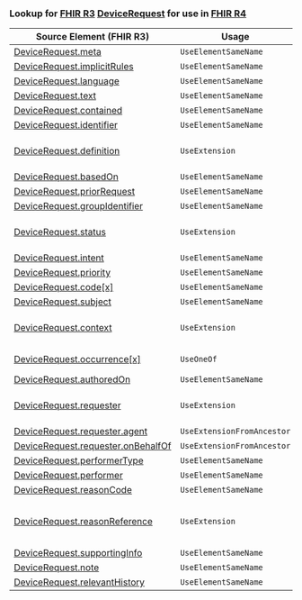 ### Lookup for [FHIR R3](https://hl7.org/fhir/STU3/) [DeviceRequest](https://hl7.org/fhir/STU3/DeviceRequest.html) for use in [FHIR R4](https://hl7.org/fhir/R4/)

| Source Element (FHIR R3) | Usage | Target |
| -------------- | ----- | ------ |
| [DeviceRequest.meta](https://hl7.org/fhir/STU3/DeviceRequest.html#resource) | `UseElementSameName` | [DeviceRequest.meta](https://hl7.org/fhir/R4/DeviceRequest.html#resource) |
| [DeviceRequest.implicitRules](https://hl7.org/fhir/STU3/DeviceRequest.html#resource) | `UseElementSameName` | [DeviceRequest.implicitRules](https://hl7.org/fhir/R4/DeviceRequest.html#resource) |
| [DeviceRequest.language](https://hl7.org/fhir/STU3/DeviceRequest.html#resource) | `UseElementSameName` | [DeviceRequest.language](https://hl7.org/fhir/R4/DeviceRequest.html#resource) |
| [DeviceRequest.text](https://hl7.org/fhir/STU3/DeviceRequest.html#resource) | `UseElementSameName` | [DeviceRequest.text](https://hl7.org/fhir/R4/DeviceRequest.html#resource) |
| [DeviceRequest.contained](https://hl7.org/fhir/STU3/DeviceRequest.html#resource) | `UseElementSameName` | [DeviceRequest.contained](https://hl7.org/fhir/R4/DeviceRequest.html#resource) |
| [DeviceRequest.identifier](https://hl7.org/fhir/STU3/DeviceRequest.html#resource) | `UseElementSameName` | [DeviceRequest.identifier](https://hl7.org/fhir/R4/DeviceRequest.html#resource) |
| [DeviceRequest.definition](https://hl7.org/fhir/STU3/DeviceRequest.html#resource) | `UseExtension` | [http://hl7.org/fhir/3.0/StructureDefinition/extension-DeviceRequest.definition](StructureDefinition-ext-R3-DeviceRequest.definition.html) |
| [DeviceRequest.basedOn](https://hl7.org/fhir/STU3/DeviceRequest.html#resource) | `UseElementSameName` | [DeviceRequest.basedOn](https://hl7.org/fhir/R4/DeviceRequest.html#resource) |
| [DeviceRequest.priorRequest](https://hl7.org/fhir/STU3/DeviceRequest.html#resource) | `UseElementSameName` | [DeviceRequest.priorRequest](https://hl7.org/fhir/R4/DeviceRequest.html#resource) |
| [DeviceRequest.groupIdentifier](https://hl7.org/fhir/STU3/DeviceRequest.html#resource) | `UseElementSameName` | [DeviceRequest.groupIdentifier](https://hl7.org/fhir/R4/DeviceRequest.html#resource) |
| [DeviceRequest.status](https://hl7.org/fhir/STU3/DeviceRequest.html#resource) | `UseExtension` | [http://hl7.org/fhir/3.0/StructureDefinition/extension-DeviceRequest.status](StructureDefinition-ext-R3-DeviceRequest.status.html) |
| [DeviceRequest.intent](https://hl7.org/fhir/STU3/DeviceRequest.html#resource) | `UseElementSameName` | [DeviceRequest.intent](https://hl7.org/fhir/R4/DeviceRequest.html#resource) |
| [DeviceRequest.priority](https://hl7.org/fhir/STU3/DeviceRequest.html#resource) | `UseElementSameName` | [DeviceRequest.priority](https://hl7.org/fhir/R4/DeviceRequest.html#resource) |
| [DeviceRequest.code[x]](https://hl7.org/fhir/STU3/DeviceRequest.html#resource) | `UseElementSameName` | [DeviceRequest.code[x]](https://hl7.org/fhir/R4/DeviceRequest.html#resource) |
| [DeviceRequest.subject](https://hl7.org/fhir/STU3/DeviceRequest.html#resource) | `UseElementSameName` | [DeviceRequest.subject](https://hl7.org/fhir/R4/DeviceRequest.html#resource) |
| [DeviceRequest.context](https://hl7.org/fhir/STU3/DeviceRequest.html#resource) | `UseExtension` | [http://hl7.org/fhir/3.0/StructureDefinition/extension-DeviceRequest.context](StructureDefinition-ext-R3-DeviceRequest.context.html) |
| [DeviceRequest.occurrence[x]](https://hl7.org/fhir/STU3/DeviceRequest.html#resource) | `UseOneOf` | [DeviceRequest.occurrence[x]](https://hl7.org/fhir/R4/DeviceRequest.html#resource)<br />[DeviceRequest.occurrence[x]](https://hl7.org/fhir/R4/DeviceRequest.html#resource) |
| [DeviceRequest.authoredOn](https://hl7.org/fhir/STU3/DeviceRequest.html#resource) | `UseElementSameName` | [DeviceRequest.authoredOn](https://hl7.org/fhir/R4/DeviceRequest.html#resource) |
| [DeviceRequest.requester](https://hl7.org/fhir/STU3/DeviceRequest.html#resource) | `UseExtension` | [http://hl7.org/fhir/3.0/StructureDefinition/extension-DeviceRequest.requester](StructureDefinition-ext-R3-DeviceRequest.requester.html) |
| [DeviceRequest.requester.agent](https://hl7.org/fhir/STU3/DeviceRequest.html#resource) | `UseExtensionFromAncestor` | - |
| [DeviceRequest.requester.onBehalfOf](https://hl7.org/fhir/STU3/DeviceRequest.html#resource) | `UseExtensionFromAncestor` | - |
| [DeviceRequest.performerType](https://hl7.org/fhir/STU3/DeviceRequest.html#resource) | `UseElementSameName` | [DeviceRequest.performerType](https://hl7.org/fhir/R4/DeviceRequest.html#resource) |
| [DeviceRequest.performer](https://hl7.org/fhir/STU3/DeviceRequest.html#resource) | `UseElementSameName` | [DeviceRequest.performer](https://hl7.org/fhir/R4/DeviceRequest.html#resource) |
| [DeviceRequest.reasonCode](https://hl7.org/fhir/STU3/DeviceRequest.html#resource) | `UseElementSameName` | [DeviceRequest.reasonCode](https://hl7.org/fhir/R4/DeviceRequest.html#resource) |
| [DeviceRequest.reasonReference](https://hl7.org/fhir/STU3/DeviceRequest.html#resource) | `UseExtension` | [http://hl7.org/fhir/3.0/StructureDefinition/extension-DeviceRequest.reasonReference](StructureDefinition-ext-R3-DeviceRequest.reasonReference.html) |
| [DeviceRequest.supportingInfo](https://hl7.org/fhir/STU3/DeviceRequest.html#resource) | `UseElementSameName` | [DeviceRequest.supportingInfo](https://hl7.org/fhir/R4/DeviceRequest.html#resource) |
| [DeviceRequest.note](https://hl7.org/fhir/STU3/DeviceRequest.html#resource) | `UseElementSameName` | [DeviceRequest.note](https://hl7.org/fhir/R4/DeviceRequest.html#resource) |
| [DeviceRequest.relevantHistory](https://hl7.org/fhir/STU3/DeviceRequest.html#resource) | `UseElementSameName` | [DeviceRequest.relevantHistory](https://hl7.org/fhir/R4/DeviceRequest.html#resource) |
